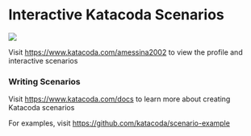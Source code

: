 # Interactive Katacoda Scenarios

[![](http://shields.katacoda.com/katacoda/amessina2002/count.svg)](https://www.katacoda.com/amessina2002 "Get your profile on Katacoda.com")

Visit https://www.katacoda.com/amessina2002 to view the profile and interactive scenarios

### Writing Scenarios
Visit https://www.katacoda.com/docs to learn more about creating Katacoda scenarios

For examples, visit https://github.com/katacoda/scenario-example
